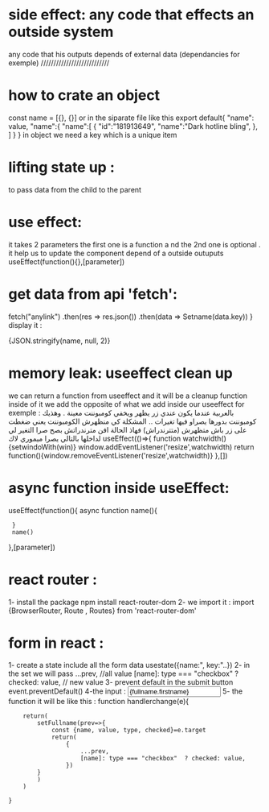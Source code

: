 # side effect: any code that effects an outside system
any code that his outputs depends of external data (dependancies for exemple)
///////////////////////////
# how to crate an object 
const name = [{}, {}]
or in the siparate file like this 
export default{
    "name": value,
    "name":{
        "name":[
            {
                "id":"181913649",
                "name":"Dark hotline bling",
            },
        ]
    }
}
in object we need a key which is a unique item 


# lifting state up : 
to pass data from the child to the parent

# use effect:
 it takes 2 parameters the first one is a function a nd the 2nd one is optional . it help us to update the component depend of a outside outuputs
 useEffect(function(){},[parameter])
# get data from api 'fetch':
fetch("anylink")
      .then(res => res.json())
      .then(data => Setname(data.key))
    }
display it : <div>{JSON.stringify(name, null, 2)}</div>
# memory leak: useeffect clean up
we can return a function from useeffect and it will be a cleanup function 
inside of it we add the opposite of what we add inside our useeffect 
for exemple : 
بالعربية عندما يكون عندي زر يظهر ويخفي كومبوننت معينة . وهذيك كومبوننت بدورها يصراو فيها تغيرات .. المشكلة كي منظهرش الكومبوننت يعني ضغطت على زر باش متظهرش (متترندراش) 
فهاذ الحالة افن مترندراتش بصح صرا التغير لي لداخلها بالتالي يصرا ميموري لاك 
useEffect(()=>{
        function watchwidth(){setwindoWith(win)}
        window.addEventListener('resize',watchwidth)
        return function(){window.removeEventListener('resize',watchwidth)}
    },[])
# async function inside useEffect: 
 useEffect(function(){
     async function name(){

     }
     name()
 },[parameter])

 # react router :
1- install the package 
npm install react-router-dom
2- we import it : import {BrowserRouter, Route , Routes} from 'react-router-dom'



 # form in react : 
 1- create a state include all the form data usestate({name:", key:"..})
 2- in the set we will pass 
    ...prev,   //all value
    [name]: type === "checkbox"  ? checked: value,   // new value 
3- prevent default in the submit button 
event.preventDefault()
4-the input : 
<input type="text" 
                    placeholder='FirstName'
                    name='firstname'
                    value={fullname.firstname}
                    onChange={handlerchange}>
            </input>
5- the function it will be like this : 
function handlerchange(e){
     
        return(
            setFullname(prev=>{
                const {name, value, type, checked}=e.target
                return(
                    {
                        ...prev, 
                        [name]: type === "checkbox"  ? checked: value,
                    })
            }
            )
        )
        
    }
